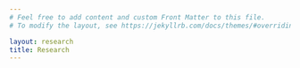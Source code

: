 ```yaml
---
# Feel free to add content and custom Front Matter to this file.
# To modify the layout, see https://jekyllrb.com/docs/themes/#overriding-theme-defaults

layout: research
title: Research
---
```


